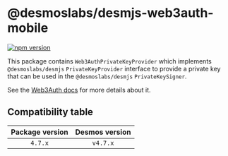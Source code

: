# @desmoslabs/desmjs-web3auth-mobile

[![npm version](https://img.shields.io/npm/v/@desmoslabs/desmjs-web3auth-mobile.svg)](https://www.npmjs.com/package/@desmoslabs/desmjs-web3auth-mobile)

This package contains `Web3AuthPrivateKeyProvider` which implements `@desmoslabs/desmjs` `PrivateKeyProvider` interface
to provide a private key that can be used in the `@desmoslabs/desmjs` `PrivateKeySigner`.  

See the [Web3Auth docs](https://web3auth.io/docs/sdk/react-native/initialize) for more details about it.

## Compatibility table

| Package version |        Desmos version         | 
|:---------------:|:-----------------------------:|
|     `4.7.x`     |           `v4.7.x`            |

